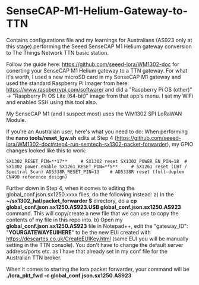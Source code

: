 # SenseCAP-M1-Helium-Gateway-to-TTN
Contains configurations file and my learnings for Australians (AS923 only at this stage) performing the Seeed SenseCAP M1 Helium gateway conversion to The Things Network TTN basic station.

Follow the guide here: https://github.com/seeed-lora/WM1302-doc for conerting your SenseCAP M1 Helium gateway to a TTN gateway.
For what it's worth, I used a new microSD card in my SenseCAP M1 gateway and used the standard Raspberry Pi Imager from here: https://www.raspberrypi.com/software/ and did a "Raspberry Pi OS (other)" -> "Raspberry Pi OS Lite (64-bit)" image from that app's menu. I set my WiFi and enabled SSH using this tool also.

My SenseCAP M1 (and I suspect most) uses the WM1302 SPI LoRaWAN Module.

If you're an Australian user, here's what you need to do:
When performing the **nano tools/reset_lgw.sh** edits at Step 4 (https://github.com/seeed-lora/WM1302-doc#step4-run-semtech-sx1302-packet-forwarder), my GPIO changes looked like this to work:

`SX1302_RESET_PIN=**17**     # SX1302 reset
SX1302_POWER_EN_PIN=18  # SX1302 power enable
SX1261_RESET_PIN=**5**     # SX1261 reset (LBT / Spectral Scan)
AD5338R_RESET_PIN=13    # AD5338R reset (full-duplex CN490 reference design)`

Further down in Step 4, when it comes to editing the global_conf.json.sx1250.xxxx files, do the following instead:
a) In the **~/sx1302_hal/packet_forwarder $**  directory, do a **cp global_conf.json.sx1250.AS923.USB global_conf.json.sx1250.AS923** command. This will copy/create a new file that we can use to copy the contents of my file in this repo into.
b) Open my **global_conf.json.sx1250.AS923** file in Notepad++, edit the "gateway_ID": "**YOURGATEWAYEUIHERE**" to be the new EUI created with https://descartes.co.uk/CreateEUIKey.html (same EUI you will be manually setting in the TTN console). You don't have to change the default server address/ports etc. as I have that already set in my conf file for the Australian TTN broker. 

When it comes to starting the lora packet forwarder, your command will be **./lora_pkt_fwd -c global_conf.json.sx1250.AS923**


